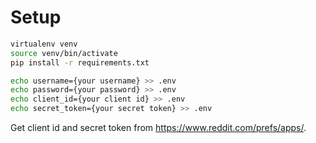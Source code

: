 # Setup

```bash
virtualenv venv
source venv/bin/activate
pip install -r requirements.txt

echo username={your username} >> .env
echo password={your password} >> .env
echo client_id={your client id} >> .env
echo secret_token={your secret token} >> .env
```

Get client id and secret token from https://www.reddit.com/prefs/apps/.
